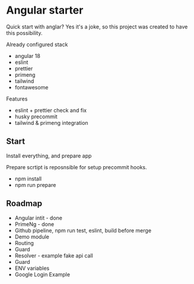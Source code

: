 # Angular starter

Quick start with anglar? Yes it's a joke, so this project was created to have this possibility.

Already configured stack

- angular 18
- eslint
- prettier
- primeng
- tailwind
- fontawesome

Features

- eslint + prettier check and fix
- husky precommit
- tailwind & primeng integration

## Start

Install everything, and prepare app

Prepare scrtipt is reposnsible for setup precommit hooks.

- npm install
- npm run prepare

## Roadmap

- Angular intit - done
- PrimeNg - done
- Github pipeline, npm run test, eslint, build before merge
- Demo module
- Routing
- Guard
- Resolver - example fake api call
- Guard
- ENV variables
- Google Login Example
